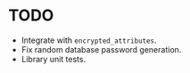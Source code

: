 TODO
====

* Integrate with `encrypted_attributes`.
 * Fix random database password generation.
* Library unit tests.
